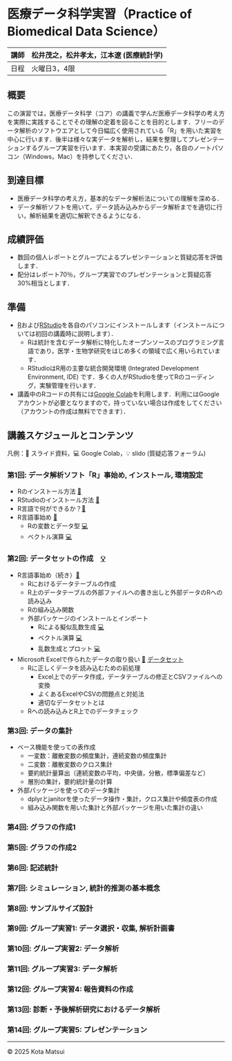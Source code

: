 # 医療データ科学実習（Practice of Biomedical Data Science）

| 講師  | 松井茂之，松井孝太，江本遼 (医療統計学)|
| --- | -------- |
| 日程  | 火曜日3，4限|

## 概要 
この演習では，医療データ科学（コア）の講義で学んだ医療データ科学の考え方を実際に実践することでその理解の定着を図ることを目的とします．フリーのデータ解析のソフトウエアとして今日幅広く使用されている「R」を用いた実習を中心に行います．後半は様々な実データを解析し，結果を整理してプレゼンテーションするグループ実習を行います．本実習の受講にあたり，各自のノートパソコン（Windows，Mac）を持参してください．

## 到達目標
- 医療データ科学の考え方，基本的なデータ解析法についての理解を深める．
- データ解析ソフトを用いて，データ読み込みからデータ解析までを適切に行い，解析結果を適切に解釈できるようになる．

## 成績評価
- 数回の個人レポートとグループによるプレゼンテーションと質疑応答を評価します．
- 配分はレポート70％，グループ実習でのプレゼンテーションと質疑応答30%相当とします．

## 準備
- [R](https://www.r-project.org)および[RStudio](https://posit.co/download/rstudio-desktop/)を各自のパソコンにインストールします（インストールについては初回の講義時に説明します）．
  - Rは統計を含むデータ解析に特化したオープンソースのプログラミング言語であり，医学・生物学研究をはじめ多くの領域で広く用いられています．
  - RStudioはR用の主要な統合開発環境 (Integrated Development Environment, IDE) です．多くの人がRStudioを使ってRのコーディング，実験管理を行います．
- 講義中のRコードの共有には[Google Colab](https://colab.research.google.com)を利用します．利用にはGoogleアカウントが必要となりますので，持っていない場合は作成をしてください（アカウントの作成は無料でできます）．

## 講義スケジュールとコンテンツ
凡例：📖 スライド資料，💻 Google Colab，💡 slido (質疑応答フォーラム)
### 第1回: データ解析ソフト「R」事始め, インストール, 環境設定
- Rのインストール方法 [📖](Session1/r-install.pdf)
- RStudioのインストール方法 [📖](Session1/rstudio-install.pdf)
- R言語で何ができるか？[📖](Session1/R_demo_logistic.pdf)
- R言語事始め [📖](Session1/R言語事始め.pdf)
  - Rの変数とデータ型 [💻](https://colab.research.google.com/drive/1xxZ20hLT_deXhGRLtRpkht2t9KJ6G4cw?usp=sharing)
  - ベクトル演算 [💻](https://colab.research.google.com/drive/1C_NLAvUe4bMCiv9lQGOqH6wAvTTFd_9P?usp=sharing)
  <!-- - Rによる擬似乱数生成 [💻](https://colab.research.google.com/drive/1A6nBKT40T_vSZuXONgFgAgMF8QVzqG7w?usp=sharing) -->

### 第2回: データセットの作成　[💡](https://app.sli.do/event/ntA1oiNfNnSgbddJ8sUhiQ)
- R言語事始め（続き）[📖](Session2/250415_pbds_session2.pdf)
  - Rにおけるデータテーブルの作成
  - R上のデータテーブルの外部ファイルへの書き出しと外部データのRへの読み込み
  - Rの組み込み関数
  - 外部パッケージのインストールとインポート
    - Rによる擬似乱数生成 [💻](https://colab.research.google.com/drive/1A6nBKT40T_vSZuXONgFgAgMF8QVzqG7w?usp=sharing)
    - ベクトル演算 [💻](https://colab.research.google.com/drive/1C_NLAvUe4bMCiv9lQGOqH6wAvTTFd_9P?usp=sharing)
    - 乱数生成とプロット [💻](https://colab.research.google.com/drive/1-1cKZQ1egoaITwGHS9bMvLQqipf9-9P3?usp=sharing)
- Microsoft Excelで作られたデータの取り扱い [📖](Session2/R_Excel_Data_ex.pdf)  [データセット](https://www.dropbox.com/scl/fo/bx4rkyx48eo1o209w69nl/ACSn0dwcNiWNhFl9g0LnLnI?rlkey=5iujgakjr7bqeepum3xqar7tk&st=bk8w0bfo&dl=0)
  - Rに正しくデータを読み込むための前処理
    - Excel上でのデータ作成，データテーブルの修正とCSVファイルへの変換
    - よくあるExcelやCSVの問題点と対処法
    - 適切なデータセットとは
  - Rへの読み込みとR上でのデータチェック
 
### 第3回: データの集計
- ベース機能を使っての表作成
  - 一変数：離散変数の頻度集計，連続変数の頻度集計
  - 二変数：離散変数のクロス集計
  - 要約統計量算出（連続変数の平均，中央値，分散，標準偏差など）
  - 層別の集計，要約統計量の計算
- 外部パッケージを使ってのデータ集計
  - dplyrとjanitorを使ったデータ操作・集計，クロス集計や頻度表の作成
  - 組み込み関数を用いた集計と外部パッケージを用いた集計の違い

### 第4回: グラフの作成1
### 第5回: グラフの作成2
### 第6回: 記述統計
### 第7回: シミュレーション, 統計的推測の基本概念
### 第8回: サンプルサイズ設計
### 第9回: グループ実習1: データ選択・収集, 解析計画書
### 第10回: グループ実習2: データ解析
### 第11回: グループ実習3: データ解析
### 第12回: グループ実習4: 報告資料の作成
### 第13回: 診断・予後解析研究におけるデータ解析
### 第14回: グループ実習5: プレゼンテーション

<!--
## 講義資料
- [スライド資料 (PDF)](slides/lecture1.pdf)
- [Python コード](notebooks/lecture1.ipynb)
-->

---
© 2025 Kota Matsui
